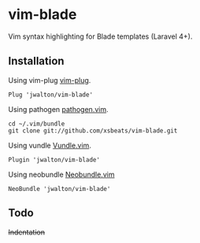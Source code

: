 # vim-blade #

Vim syntax highlighting for Blade templates (Laravel 4+).

Installation
------------

Using vim-plug
[vim-plug](https://github.com/junegunn/vim-plug).

    Plug 'jwalton/vim-blade'

Using pathogen 
[pathogen.vim](https://github.com/tpope/vim-pathogen).  

    cd ~/.vim/bundle
    git clone git://github.com/xsbeats/vim-blade.git

Using vundle
[Vundle.vim](https://github.com/gmarik/Vundle.vim).

    Plugin 'jwalton/vim-blade'

Using neobundle
[Neobundle.vim](https://github.com/Shougo/neobundle.vim)

    NeoBundle 'jwalton/vim-blade'

Todo
----

~~Indentation~~
